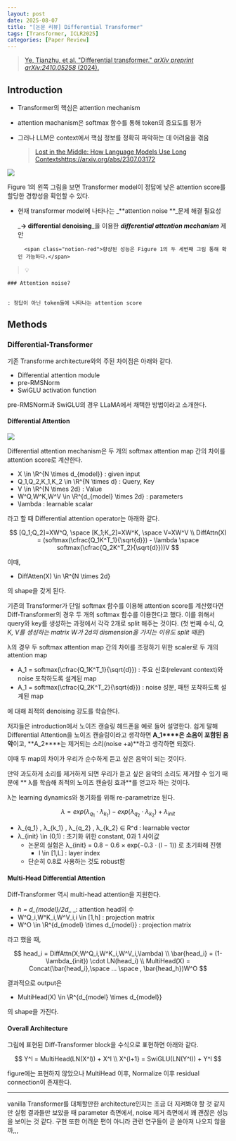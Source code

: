 ```yaml
---
layout: post
date: 2025-08-07
title: "[논문 리뷰] Differential Transformer"
tags: [Transformer, ICLR2025]
categories: [Paper Review]
---
```


> [Ye, Tianzhu, et al. "Differential transformer." ](https://arxiv.org/abs/2410.05258)[_arXiv preprint arXiv:2410.05258_](https://arxiv.org/abs/2410.05258)[ (2024).](https://arxiv.org/abs/2410.05258)



## Introduction

- Transformer의 핵심은 attention mechanism
- attention machanism은 softmax 함수를 통해 token의 중요도를 평가
- 그러나 LLM은 context에서 핵심 정보를 정확히 파악하는 데 어려움을 겪음

	> [Lost in the Middle: How Language Models Use Long Contextshttps://arxiv.org/abs/2307.03172](https://arxiv.org/abs/2307.03172)


![](https://prod-files-secure.s3.us-west-2.amazonaws.com/542b861c-36a8-4051-84e5-8804b6728dba/9083ea56-691a-4752-ae26-47f403431ac8/image.png?X-Amz-Algorithm=AWS4-HMAC-SHA256&X-Amz-Content-Sha256=UNSIGNED-PAYLOAD&X-Amz-Credential=ASIAZI2LB4666FICLGMZ%2F20250907%2Fus-west-2%2Fs3%2Faws4_request&X-Amz-Date=20250907T100103Z&X-Amz-Expires=3600&X-Amz-Security-Token=IQoJb3JpZ2luX2VjEDoaCXVzLXdlc3QtMiJHMEUCIQD7ST959p%2F18qqZDGiqePltI8DCE1hLLC73dAXylNo%2BPQIgeapwcXFt%2Bw7slgDa8Dhm%2B9i3uRJt4vP%2BE0AMN%2FUo9OYqiAQIo%2F%2F%2F%2F%2F%2F%2F%2F%2F%2F%2FARAAGgw2Mzc0MjMxODM4MDUiDLqRvsGuPdg9zMgljSrcA39kx6iviKzT6Dw0c7apjJat39qTMh4XPp3SIlCgwEwshmGQf7zUzh6mCgvmhTTlPBuQkoo7y%2F7fdFNZDeMMYQS8z9uLitjsZ7DFpXxlzpj1ZIz1G3Iaesh8TIsZn5NBMXgRMM8jgAfwaPgqPLNJ%2BTJkYAYFgcJgVRj2hAWYxZQ5p2N91rCff%2FmQ29z2rl5REg1RAcSUCwgGm6LNhr3XknzSdAuEJ%2B90kXbHWYJ5pvdbg98Zbl%2FGpn8L5Z888bQcAvLT%2FPCr8thXrNAGWAe5G3x2SKBu1x1b7HGUOL%2F7Ver5bKs2Zi%2BC75slzTuVydsTIvDfdJGngiBfzkA87pOJItmgMVdW9MThUIVeS%2BSOk0IdEAPFhk5nLNQvuyWUlfnir%2F30q1M5QckqZsR%2FJe4ZPJxZUMsuiqXXaVLrbodkKNzpPwkaKrTYZ1D8wwfsaFbiOSGFSr261t4lKNfH1BqqvxvIApWojzJEv2pVvusHJ2zU06il%2BbrOPrViUxpbRYEgCbLX2i2nA8dt%2FXz0OY97DYvQmS32%2BI3YQ9bLx0Os3%2FeWSlCQR4Ov8QD1wG5AvrAnx7t3UXQGL%2BuHAvNmjkUI%2FfgMumiVupTgXsoH%2Bhqu%2BxPHYKb6nUXDy%2BSmpN7jMPer9cUGOqUBZqkzs90H3zyERnQjgCQcSfmA0AHmo1G445IH1n876cwgFdrw0pRWAqhDlv0mQilR6V%2FKIYAcF6SWHhlazgVK1D0SppHROjHHzc1Ck0lwuxY%2B%2FYCklP0R%2BdukcXXkRfiBtCoYApGgfI5xRx31nX%2Fl9Lhj8UqFrAwnmwv8fv9DB0zLslxqJBxGmdIlENEvlUPzHTqBCcilxWiJBDzExUV1APirgPZP&X-Amz-Signature=f565f4fe0fb50282e931519dc682fc1362b6ede07b35d563bc0d9ade2679cbe6&X-Amz-SignedHeaders=host&x-amz-checksum-mode=ENABLED&x-id=GetObject)


Figure 1의 왼쪽 그림을 보면 Transformer model이 정답에 낮은 attention score를 할당한 경향성을 확인할 수 있다.

- 현재 transformer model에 나타나는 _**attention noise **_문제 해결 필요성

	_**→ differential denoising**_을 이용한 _**differential attention mechanism**_ 제안


		<span class="notion-red">향상된 성능은 Figure 1의 두 세번째 그림 통해 확인 가능하다.</span>


> 💡 


	### Attention noise?


	: 정답이 아닌 token들에 나타나는 attention score



## Methods



### Differential-Transformer


기존 Transforme architecture와의 주된 차이점은 아래와 같다.

- Differential attention module
- pre-RMSNorm
- SwiGLU activation function

pre-RMSNorm과 SwiGLU의 경우 LLaMA에서 채택한 방법이라고 소개한다.



#### Differential Attention


![](https://prod-files-secure.s3.us-west-2.amazonaws.com/542b861c-36a8-4051-84e5-8804b6728dba/116d70b2-1963-4810-9167-f4c7d8a06e8f/image.png?X-Amz-Algorithm=AWS4-HMAC-SHA256&X-Amz-Content-Sha256=UNSIGNED-PAYLOAD&X-Amz-Credential=ASIAZI2LB4666FICLGMZ%2F20250907%2Fus-west-2%2Fs3%2Faws4_request&X-Amz-Date=20250907T100103Z&X-Amz-Expires=3600&X-Amz-Security-Token=IQoJb3JpZ2luX2VjEDoaCXVzLXdlc3QtMiJHMEUCIQD7ST959p%2F18qqZDGiqePltI8DCE1hLLC73dAXylNo%2BPQIgeapwcXFt%2Bw7slgDa8Dhm%2B9i3uRJt4vP%2BE0AMN%2FUo9OYqiAQIo%2F%2F%2F%2F%2F%2F%2F%2F%2F%2F%2FARAAGgw2Mzc0MjMxODM4MDUiDLqRvsGuPdg9zMgljSrcA39kx6iviKzT6Dw0c7apjJat39qTMh4XPp3SIlCgwEwshmGQf7zUzh6mCgvmhTTlPBuQkoo7y%2F7fdFNZDeMMYQS8z9uLitjsZ7DFpXxlzpj1ZIz1G3Iaesh8TIsZn5NBMXgRMM8jgAfwaPgqPLNJ%2BTJkYAYFgcJgVRj2hAWYxZQ5p2N91rCff%2FmQ29z2rl5REg1RAcSUCwgGm6LNhr3XknzSdAuEJ%2B90kXbHWYJ5pvdbg98Zbl%2FGpn8L5Z888bQcAvLT%2FPCr8thXrNAGWAe5G3x2SKBu1x1b7HGUOL%2F7Ver5bKs2Zi%2BC75slzTuVydsTIvDfdJGngiBfzkA87pOJItmgMVdW9MThUIVeS%2BSOk0IdEAPFhk5nLNQvuyWUlfnir%2F30q1M5QckqZsR%2FJe4ZPJxZUMsuiqXXaVLrbodkKNzpPwkaKrTYZ1D8wwfsaFbiOSGFSr261t4lKNfH1BqqvxvIApWojzJEv2pVvusHJ2zU06il%2BbrOPrViUxpbRYEgCbLX2i2nA8dt%2FXz0OY97DYvQmS32%2BI3YQ9bLx0Os3%2FeWSlCQR4Ov8QD1wG5AvrAnx7t3UXQGL%2BuHAvNmjkUI%2FfgMumiVupTgXsoH%2Bhqu%2BxPHYKb6nUXDy%2BSmpN7jMPer9cUGOqUBZqkzs90H3zyERnQjgCQcSfmA0AHmo1G445IH1n876cwgFdrw0pRWAqhDlv0mQilR6V%2FKIYAcF6SWHhlazgVK1D0SppHROjHHzc1Ck0lwuxY%2B%2FYCklP0R%2BdukcXXkRfiBtCoYApGgfI5xRx31nX%2Fl9Lhj8UqFrAwnmwv8fv9DB0zLslxqJBxGmdIlENEvlUPzHTqBCcilxWiJBDzExUV1APirgPZP&X-Amz-Signature=1dc05e6f65bec83bb4b9d9b78c6ada1476d98263ddd7f811f3bdad8a918098b5&X-Amz-SignedHeaders=host&x-amz-checksum-mode=ENABLED&x-id=GetObject)


Differential attention mechanism은 두 개의 softmax attention map 간의 차이를 attention score로 계산한다.

- X \in \R^{N \times d\_{model}} : given input
- Q\_1,Q\_2,K\_1,K\_2 \in \R^{N \times d} : Query, Key
- V \in \R^{N \times 2d} : Value
- W^Q,W^K,W^V \in \R^{d\_{model} \times 2d} : parameters
- \lambda : learnable scalar

라고 할 때 Differential attention operator는 아래와 같다.


$$
[Q_1;Q_2]=XW^Q, \space [K_1;K_2]=XW^K, \space V=XW^V \\
DiffAttn(X) = (softmax(\cfrac{Q_1K^T_1}{\sqrt{d}}) - \lambda \space softmax(\cfrac{Q_2K^T_2}{\sqrt{d}}))V
$$


이때,

- DiffAtten(X) \in \R^{N \times 2d}

의 shape을 갖게 된다.


기존의 Transformer가 단일 softmax 함수를 이용해 attention score를 계산했다면 Diff-Transformer의 경우 두 개의 softmax 함수를 이용한다고 했다. 이를 위해서 query와 key를 생성하는 과정에서 각각 2개로 split 해주는 것이다. <span class="notion-red">(첫 번째 수식, </span><span class="notion-red">_Q, K, V를 생성하는 matrix W가 2d의 dismension을 가지는 이유도 split 때문_</span><span class="notion-red">)</span>


 λ의 경우 두 softmax attention map 간의 차이를 조정하기 위한 scaler로 두 개의 attention map

- A\_1 = softmax(\cfrac{Q\_1K^T\_1}{\sqrt{d}}) : 주요 신호(relevant context)와 noise 포착하도록 설계된 map
- A\_1 = softmax(\cfrac{Q\_2K^T\_2}{\sqrt{d}}) : noise 성분, 패턴 포착하도록 설계된 map 

에 대해 최적의 denoising 강도를 학습한다.


저자들은 introduction에서 노이즈 캔슬링 헤드폰을 예로 들어 설명한다. 쉽게 말해 Differential Attention을 노이즈 캔슬링이라고 생각하면 **A\_1****은 소음이 포함된 음악**이고, **A\_2****는 제거되는 소리(noise +a)**라고 생각하면 되겠다. 


이때 두 map의 차이가 우리가 순수하게 듣고 싶은 음악이 되는 것이다. 


만약 과도하게 소리를 제거하게 되면 우리가 듣고 싶은 음악의 소리도 제거할 수 있기 때문에 ** λ를 학습해 최적의 노이즈 캔슬링 효과**를 얻고자 하는 것이다.


λ는 learning dynamics와 동기화를 위해 re-parametrize 된다.


$$
\lambda = exp(\lambda_{q_1} \cdot \lambda_{k_1}) - exp(\lambda_{q_2} \cdot \lambda_{k_2}) + \lambda_{init}
$$

- λ\_{q\_1} , λ\_{k\_1} , λ\_{q\_2} , λ\_{k\_2} ∈ R^d : learnable vector
- λ\_{init} \in (0,1) : 초기화 위한 constant, 0과 1 사이값
	- 논문의 실험은 λ\_{init} = 0.8 − 0.6 × exp(−0.3 · (l − 1)) 로 초기화해 진행
		- l \in [1,L] : layer index
	- 단순히 0.8로 사용하는 것도 robust함


#### **Multi-Head Differential Attention**


Diff-Transformer 역시 multi-head attention을 지원한다.

- _h = d\_{model}/2d__ _: attention head의 수
- W^Q\_i,W^K\_i,W^V\_i,i \in [1,h] : projection matrix
- W^O \in \R^{d\_{model} \times d\_{model}} : projection matrix

라고 했을 때,


$$
head_i = DiffAttn(X;W^Q_i,W^K_i,W^V_i,\lambda) \\
\bar{head_i} = (1-\lambda_{init}) \cdot LN(head_i) \\
MultiHead(X) = Concat(\bar{head_i},\space ... \space , \bar{head_h})W^O
$$


결과적으로 output은

- MultiHead(X) \in \R^{d\_{model} \times d\_{model}}

의 shape을 가진다.



#### Overall Architecture


그림에 표현된 Diff-Transformer block을 수식으로 표현하면 아래와 같다.


$$
Y^l = MultiHead(LN(X^l)) + X^l \\
X^{l+1} = SwiGLU(LN(Y^l)) + Y^l
$$


figure에는 표현하지 않았으나 MultiHead 이후, Normalize 이후 residual connection이 존재한다.


---


vanilla Transformer를 대체할만한 architecture인지는 조금 더 지켜봐야 할 것 같지만 실험 결과들만 보았을 때 parameter 측면에서, noise 제거 측면에서 꽤 괜찮은 성능을 보이는 것 같다. 구현 또한 어려운 편이 아니라 관련 연구들이 곧 쏟아져 나오지 않을까,,,

